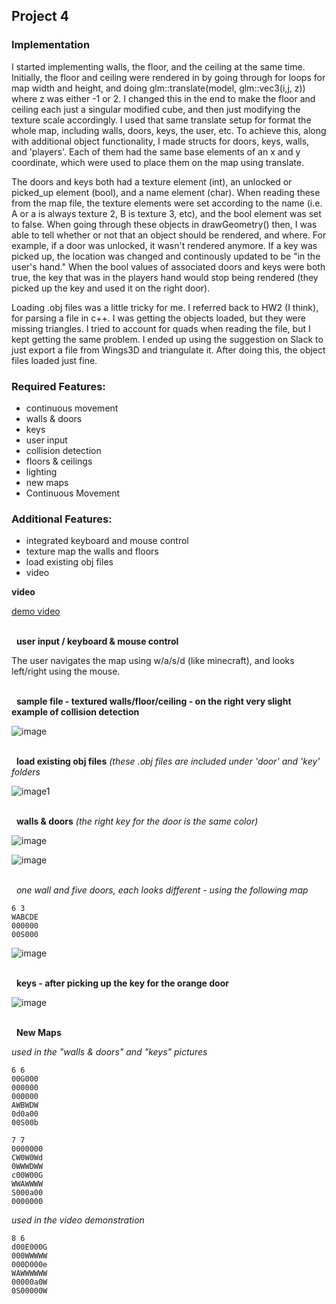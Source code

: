 ## Project 4

### Implementation

I started implementing walls, the floor, and the ceiling at the same time. Initially, the floor and ceiling were rendered in by going through for loops for map width and height, and doing glm::translate(model, glm::vec3(i,j, z)) where z was either -1 or 2. I changed this in the end to make the floor and ceiling each just a singular modified cube, and then just modifying the texture scale accordingly. I used that same translate setup for format the whole map, including walls, doors, keys, the user, etc. To achieve this, along with additional object functionality, I made structs for doors, keys, walls, and 'players'. Each of them had the same base elements of an x and y coordinate, which were used to place them on the map using translate. 

The doors and keys both had a texture element (int), an unlocked or picked_up element (bool), and a name element (char). When reading these from the map file, the texture elements were set according to the name (i.e. A or a is always texture 2, B is texture 3, etc), and the bool element was set to false. When going through these objects in drawGeometry() then, I was able to tell whether or not that an object should be rendered, and where. For example, if a door was unlocked, it wasn't rendered anymore. If a key was picked up, the location was changed and continously updated to be "in the user's hand." When the bool values of associated doors and keys were both true, the key that was in the players hand would stop being rendered (they picked up the key and used it on the right door).

Loading .obj files was a little tricky for me. I referred back to HW2 (I think), for parsing a file in c++. I was getting the objects loaded, but they were missing triangles. I tried to account for quads when reading the file, but I kept getting the same problem. I ended up using the suggestion on Slack to just export a file from Wings3D and triangulate it. After doing this, the object files loaded just fine.

### Required Features:
 - continuous movement
 - walls & doors
 - keys
 - user input
 - collision detection
 - floors & ceilings
 - lighting
 - new maps
 - Continuous	Movement

### Additional Features:
 - integrated keyboard and mouse control
 - texture map the walls and floors
 - load existing obj files
 - video

**video**

[demo video](https://youtu.be/6aC8TfpIMdE "demo video")

\
&nbsp;
**user input / keyboard & mouse control**

The user navigates the map using w/a/s/d (like minecraft), and looks left/right using the mouse.

\
&nbsp;
**sample file - textured walls/floor/ceiling - on the right very slight example of collision detection**

![image](https://user-images.githubusercontent.com/59031606/114970187-89fb2d00-9e3f-11eb-8479-0c377d68fc66.png)

\
&nbsp;
**load existing obj files** *(these .obj files are included under 'door' and 'key' folders*

![image1](https://user-images.githubusercontent.com/59031606/114966328-f2dea700-9e37-11eb-8210-24e71baa5579.png)

\
&nbsp;
**walls & doors** *(the right key for the door is the same color)*

![image](https://user-images.githubusercontent.com/59031606/114969707-92069d00-9e3e-11eb-87cb-e7c064bac047.png)

![image](https://user-images.githubusercontent.com/59031606/114969484-16a4eb80-9e3e-11eb-98e0-b3a4988e2f5f.png)

\
&nbsp;
*one wall and five doors, each looks different - using the following map*
```
6 3
WABCDE
000000
00S000
```
![image](https://user-images.githubusercontent.com/59031606/114971244-91bbd100-9e41-11eb-9219-825d81a0bb87.png)


\
&nbsp;
**keys - after picking up the key for the orange door**

![image](https://user-images.githubusercontent.com/59031606/114970902-f0347f80-9e40-11eb-9b85-acc01a59519d.png)


\
&nbsp;
**New Maps**

*used in the "walls & doors" and "keys" pictures*
```
6 6
00G000
000000
000000
AWBWDW
0d0a00
00S00b
```

```
7 7
0000000
CW0W0Wd
0WWWDWW
c00W00G
WWAWWWW
S000a00
0000000
```
*used in the video demonstration*
```
8 6
d00E000G
000WWWWW
000D000e
WAWWWWWW
00000a0W
0S00000W
```
